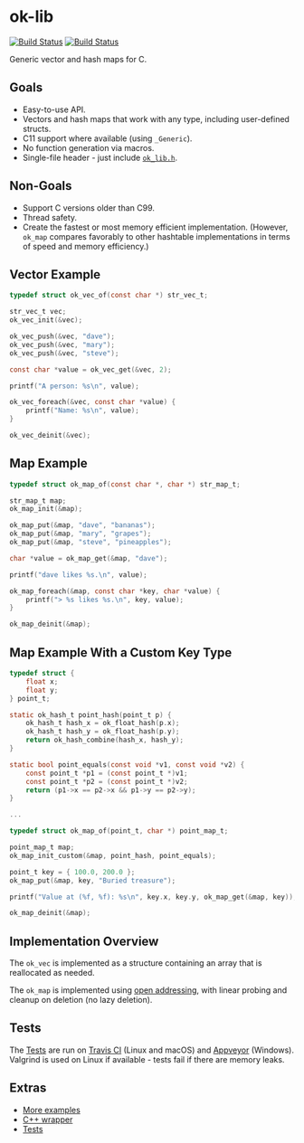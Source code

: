 # ok-lib
[![Build Status](https://travis-ci.org/brackeen/ok-lib.svg?branch=master)](https://travis-ci.org/brackeen/ok-lib)
[![Build Status](https://ci.appveyor.com/api/projects/status/8hq8b21kb4xts5b3/branch/master?svg=true)](https://ci.appveyor.com/project/brackeen/ok-lib/branch/master)

Generic vector and hash maps for C.

## Goals
* Easy-to-use API.
* Vectors and hash maps that work with any type, including user-defined structs.
* C11 support where available (using `_Generic`).
* No function generation via macros.
* Single-file header - just include [`ok_lib.h`](ok_lib.h).

## Non-Goals
* Support C versions older than C99.
* Thread safety.
* Create the fastest or most memory efficient implementation. (However, `ok_map` compares favorably to other hashtable implementations in terms of speed and memory efficiency.)

## Vector Example
```C
typedef struct ok_vec_of(const char *) str_vec_t;

str_vec_t vec;
ok_vec_init(&vec);

ok_vec_push(&vec, "dave");
ok_vec_push(&vec, "mary");
ok_vec_push(&vec, "steve");

const char *value = ok_vec_get(&vec, 2);

printf("A person: %s\n", value);

ok_vec_foreach(&vec, const char *value) {
    printf("Name: %s\n", value);
}

ok_vec_deinit(&vec);

```
## Map Example
```C
typedef struct ok_map_of(const char *, char *) str_map_t;

str_map_t map;
ok_map_init(&map);

ok_map_put(&map, "dave", "bananas");
ok_map_put(&map, "mary", "grapes");
ok_map_put(&map, "steve", "pineapples");

char *value = ok_map_get(&map, "dave");

printf("dave likes %s.\n", value);

ok_map_foreach(&map, const char *key, char *value) {
    printf("> %s likes %s.\n", key, value);
}

ok_map_deinit(&map);
```

## Map Example With a Custom Key Type
```C
typedef struct {
    float x;
    float y;
} point_t;

static ok_hash_t point_hash(point_t p) {
    ok_hash_t hash_x = ok_float_hash(p.x);
    ok_hash_t hash_y = ok_float_hash(p.y);
    return ok_hash_combine(hash_x, hash_y);
}

static bool point_equals(const void *v1, const void *v2) {
    const point_t *p1 = (const point_t *)v1;
    const point_t *p2 = (const point_t *)v2;
    return (p1->x == p2->x && p1->y == p2->y);
}

...

typedef struct ok_map_of(point_t, char *) point_map_t;

point_map_t map;
ok_map_init_custom(&map, point_hash, point_equals);

point_t key = { 100.0, 200.0 };
ok_map_put(&map, key, "Buried treasure");

printf("Value at (%f, %f): %s\n", key.x, key.y, ok_map_get(&map, key));

ok_map_deinit(&map);

```

## Implementation Overview

The `ok_vec` is implemented as a structure containing an array that is reallocated as needed.

The `ok_map` is implemented using [open addressing](https://en.wikipedia.org/wiki/Open_addressing),
with linear probing and cleanup on deletion (no lazy deletion).

## Tests
The [Tests](extras/test) are run on [Travis CI](https://travis-ci.org/brackeen/ok-lib) (Linux and 
macOS) and [Appveyor](https://ci.appveyor.com/project/brackeen/ok-lib/branch/master) (Windows). 
Valgrind is used on Linux if available - tests fail if there are memory leaks.

## Extras
* [More examples](extras/example)
* [C++ wrapper](extras/wrapper)
* [Tests](extras/test)
